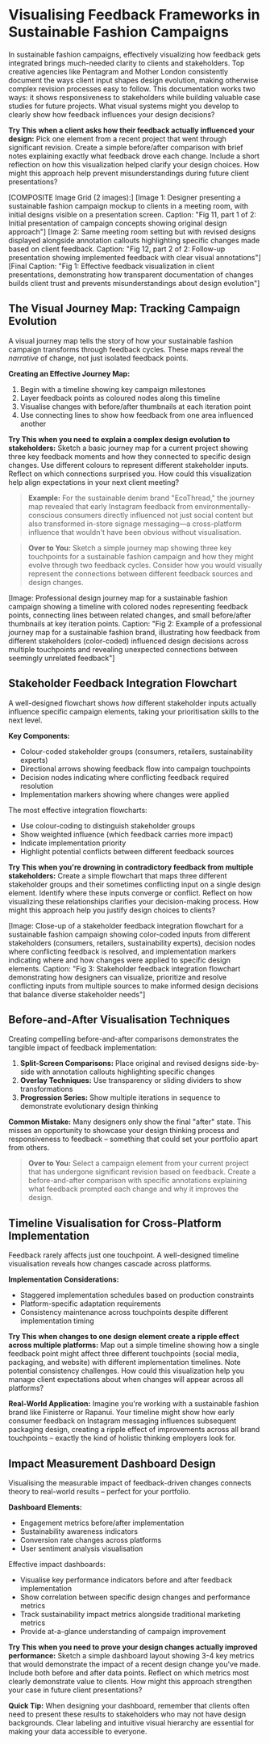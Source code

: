 # Visualising Feedback Frameworks in Sustainable Fashion Campaigns

In sustainable fashion campaigns, effectively visualizing how feedback gets integrated brings much-needed clarity to clients and stakeholders. Top creative agencies like Pentagram and Mother London consistently document the ways client input shapes design evolution, making otherwise complex revision processes easy to follow. This documentation works two ways: it shows responsiveness to stakeholders while building valuable case studies for future projects. What visual systems might you develop to clearly show how feedback influences your design decisions?

**Try This when a client asks how their feedback actually influenced your design:** Pick one element from a recent project that went through significant revision. Create a simple before/after comparison with brief notes explaining exactly what feedback drove each change. Include a short reflection on how this visualization helped clarify your design choices. How might this approach help prevent misunderstandings during future client presentations?

[COMPOSITE Image Grid (2 images):]
[Image 1: Designer presenting a sustainable fashion campaign mockup to clients in a meeting room, with initial designs visible on a presentation screen. Caption: "Fig 11, part 1 of 2: Initial presentation of campaign concepts showing original design approach"]
[Image 2: Same meeting room setting but with revised designs displayed alongside annotation callouts highlighting specific changes made based on client feedback. Caption: "Fig 12, part 2 of 2: Follow-up presentation showing implemented feedback with clear visual annotations"]
[Final Caption: "Fig 1: Effective feedback visualization in client presentations, demonstrating how transparent documentation of changes builds client trust and prevents misunderstandings about design evolution"]

## The Visual Journey Map: Tracking Campaign Evolution

A visual journey map tells the story of how your sustainable fashion campaign transforms through feedback cycles. These maps reveal the *narrative* of change, not just isolated feedback points.

**Creating an Effective Journey Map:**
1. Begin with a timeline showing key campaign milestones
2. Layer feedback points as coloured nodes along this timeline
3. Visualise changes with before/after thumbnails at each iteration point
4. Use connecting lines to show how feedback from one area influenced another

**Try This when you need to explain a complex design evolution to stakeholders:** Sketch a basic journey map for a current project showing three key feedback moments and how they connected to specific design changes. Use different colours to represent different stakeholder inputs. Reflect on which connections surprised you. How could this visualization help align expectations in your next client meeting?

> **Example:** For the sustainable denim brand "EcoThread," the journey map revealed that early Instagram feedback from environmentally-conscious consumers directly influenced not just social content but also transformed in-store signage messaging—a cross-platform influence that wouldn't have been obvious without visualisation.

> **Over to You:** Sketch a simple journey map showing three key touchpoints for a sustainable fashion campaign and how they might evolve through two feedback cycles. Consider how you would visually represent the connections between different feedback sources and design changes.

[Image: Professional design journey map for a sustainable fashion campaign showing a timeline with colored nodes representing feedback points, connecting lines between related changes, and small before/after thumbnails at key iteration points. Caption: "Fig 2: Example of a professional journey map for a sustainable fashion brand, illustrating how feedback from different stakeholders (color-coded) influenced design decisions across multiple touchpoints and revealing unexpected connections between seemingly unrelated feedback"]

## Stakeholder Feedback Integration Flowchart

A well-designed flowchart shows *how* different stakeholder inputs actually influence specific campaign elements, taking your prioritisation skills to the next level.

**Key Components:**
- Colour-coded stakeholder groups (consumers, retailers, sustainability experts)
- Directional arrows showing feedback flow into campaign touchpoints
- Decision nodes indicating where conflicting feedback required resolution
- Implementation markers showing where changes were applied

The most effective integration flowcharts:
- Use colour-coding to distinguish stakeholder groups
- Show weighted influence (which feedback carries more impact)
- Indicate implementation priority
- Highlight potential conflicts between different feedback sources

**Try This when you're drowning in contradictory feedback from multiple stakeholders:** Create a simple flowchart that maps three different stakeholder groups and their sometimes conflicting input on a single design element. Identify where these inputs converge or conflict. Reflect on how visualizing these relationships clarifies your decision-making process. How might this approach help you justify design choices to clients?

[Image: Close-up of a stakeholder feedback integration flowchart for a sustainable fashion campaign showing color-coded inputs from different stakeholders (consumers, retailers, sustainability experts), decision nodes where conflicting feedback is resolved, and implementation markers indicating where and how changes were applied to specific design elements. Caption: "Fig 3: Stakeholder feedback integration flowchart demonstrating how designers can visualize, prioritize and resolve conflicting inputs from multiple sources to make informed design decisions that balance diverse stakeholder needs"]

## Before-and-After Visualisation Techniques

Creating compelling before-and-after comparisons demonstrates the tangible impact of feedback implementation:

1. **Split-Screen Comparisons:** Place original and revised designs side-by-side with annotation callouts highlighting specific changes
2. **Overlay Techniques:** Use transparency or sliding dividers to show transformations
3. **Progression Series:** Show multiple iterations in sequence to demonstrate evolutionary design thinking

**Common Mistake:** Many designers only show the final "after" state. This misses an opportunity to showcase your design thinking process and responsiveness to feedback – something that could set your portfolio apart from others.

> **Over to You:** Select a campaign element from your current project that has undergone significant revision based on feedback. Create a before-and-after comparison with specific annotations explaining what feedback prompted each change and why it improves the design.

## Timeline Visualisation for Cross-Platform Implementation

Feedback rarely affects just one touchpoint. A well-designed timeline visualisation reveals how changes cascade across platforms.

**Implementation Considerations:**
- Staggered implementation schedules based on production constraints
- Platform-specific adaptation requirements
- Consistency maintenance across touchpoints despite different implementation timing

**Try This when changes to one design element create a ripple effect across multiple platforms:** Map out a simple timeline showing how a single feedback point might affect three different touchpoints (social media, packaging, and website) with different implementation timelines. Note potential consistency challenges. How could this visualization help you manage client expectations about when changes will appear across all platforms?

**Real-World Application:** Imagine you're working with a sustainable fashion brand like Finisterre or Rapanui. Your timeline might show how early consumer feedback on Instagram messaging influences subsequent packaging design, creating a ripple effect of improvements across all brand touchpoints – exactly the kind of holistic thinking employers look for.

## Impact Measurement Dashboard Design

Visualising the measurable impact of feedback-driven changes connects theory to real-world results – perfect for your portfolio.

**Dashboard Elements:**
- Engagement metrics before/after implementation
- Sustainability awareness indicators
- Conversion rate changes across platforms
- User sentiment analysis visualisation

Effective impact dashboards:
- Visualise key performance indicators before and after feedback implementation
- Show correlation between specific design changes and performance metrics
- Track sustainability impact metrics alongside traditional marketing metrics
- Provide at-a-glance understanding of campaign improvement

**Try This when you need to prove your design changes actually improved performance:** Sketch a simple dashboard layout showing 3-4 key metrics that would demonstrate the impact of a recent design change you've made. Include both before and after data points. Reflect on which metrics most clearly demonstrate value to clients. How might this approach strengthen your case in future client presentations?

**Quick Tip:** When designing your dashboard, remember that clients often need to present these results to stakeholders who may not have design backgrounds. Clear labeling and intuitive visual hierarchy are essential for making your data accessible to everyone.